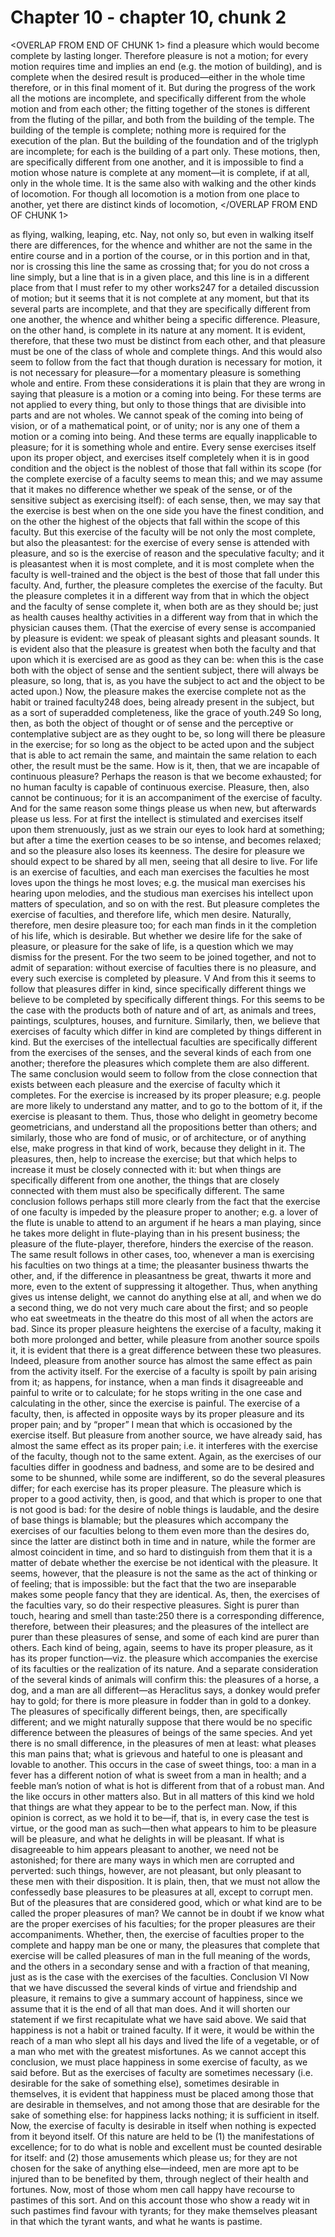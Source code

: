 # Chapter 10 - chapter 10, chunk 2

<OVERLAP FROM END OF CHUNK 1>
find a pleasure which would become complete by lasting longer. Therefore pleasure is not a motion; for every motion requires time and implies an end (e.g. the motion of building), and is complete when the desired result is produced⁠—either in the whole time therefore, or in this final moment of it. But during the progress of the work all the motions are incomplete, and specifically different from the whole motion and from each other; the fitting together of the stones is different from the fluting of the pillar, and both from the building of the temple. The building of the temple is complete; nothing more is required for the execution of the plan. But the building of the foundation and of the triglyph are incomplete; for each is the building of a part only. These motions, then, are specifically different from one another, and it is impossible to find a motion whose nature is complete at any moment⁠—it is complete, if at all, only in the whole time. It is the same also with walking and the other kinds of locomotion. For though all locomotion is a motion from one place to another, yet there are distinct kinds of locomotion,
</OVERLAP FROM END OF CHUNK 1>

as flying, walking, leaping, etc. Nay, not only so, but even in walking itself there are differences, for the whence and whither are not the same in the entire course and in a portion of the course, or in this portion and in that, nor is crossing this line the same as crossing that; for you do not cross a line simply, but a line that is in a given place, and this line is in a different place from that I must refer to my other works247 for a detailed discussion of motion; but it seems that it is not complete at any moment, but that its several parts are incomplete, and that they are specifically different from one another, the whence and whither being a specific difference. Pleasure, on the other hand, is complete in its nature at any moment. It is evident, therefore, that these two must be distinct from each other, and that pleasure must be one of the class of whole and complete things. And this would also seem to follow from the fact that though duration is necessary for motion, it is not necessary for pleasure⁠—for a momentary pleasure is something whole and entire. From these considerations it is plain that they are wrong in saying that pleasure is a motion or a coming into being. For these terms are not applied to every thing, but only to those things that are divisible into parts and are not wholes. We cannot speak of the coming into being of vision, or of a mathematical point, or of unity; nor is any one of them a motion or a coming into being. And these terms are equally inapplicable to pleasure; for it is something whole and entire. Every sense exercises itself upon its proper object, and exercises itself completely when it is in good condition and the object is the noblest of those that fall within its scope (for the complete exercise of a faculty seems to mean this; and we may assume that it makes no difference whether we speak of the sense, or of the sensitive subject as exercising itself): of each sense, then, we may say that the exercise is best when on the one side you have the finest condition, and on the other the highest of the objects that fall within the scope of this faculty. But this exercise of the faculty will be not only the most complete, but also the pleasantest: for the exercise of every sense is attended with pleasure, and so is the exercise of reason and the speculative faculty; and it is pleasantest when it is most complete, and it is most complete when the faculty is well-trained and the object is the best of those that fall under this faculty. And, further, the pleasure completes the exercise of the faculty. But the pleasure completes it in a different way from that in which the object and the faculty of sense complete it, when both are as they should be; just as health causes healthy activities in a different way from that in which the physician causes them. (That the exercise of every sense is accompanied by pleasure is evident: we speak of pleasant sights and pleasant sounds. It is evident also that the pleasure is greatest when both the faculty and that upon which it is exercised are as good as they can be: when this is the case both with the object of sense and the sentient subject, there will always be pleasure, so long, that is, as you have the subject to act and the object to be acted upon.) Now, the pleasure makes the exercise complete not as the habit or trained faculty248 does, being already present in the subject, but as a sort of superadded completeness, like the grace of youth.249 So long, then, as both the object of thought or of sense and the perceptive or contemplative subject are as they ought to be, so long will there be pleasure in the exercise; for so long as the object to be acted upon and the subject that is able to act remain the same, and maintain the same relation to each other, the result must be the same. How is it, then, that we are incapable of continuous pleasure? Perhaps the reason is that we become exhausted; for no human faculty is capable of continuous exercise. Pleasure, then, also cannot be continuous; for it is an accompaniment of the exercise of faculty. And for the same reason some things please us when new, but afterwards please us less. For at first the intellect is stimulated and exercises itself upon them strenuously, just as we strain our eyes to look hard at something; but after a time the exertion ceases to be so intense, and becomes relaxed; and so the pleasure also loses its keenness. The desire for pleasure we should expect to be shared by all men, seeing that all desire to live. For life is an exercise of faculties, and each man exercises the faculties he most loves upon the things he most loves; e.g. the musical man exercises his hearing upon melodies, and the studious man exercises his intellect upon matters of speculation, and so on with the rest. But pleasure completes the exercise of faculties, and therefore life, which men desire. Naturally, therefore, men desire pleasure too; for each man finds in it the completion of his life, which is desirable. But whether we desire life for the sake of pleasure, or pleasure for the sake of life, is a question which we may dismiss for the present. For the two seem to be joined together, and not to admit of separation: without exercise of faculties there is no pleasure, and every such exercise is completed by pleasure. V And from this it seems to follow that pleasures differ in kind, since specifically different things we believe to be completed by specifically different things. For this seems to be the case with the products both of nature and of art, as animals and trees, paintings, sculptures, houses, and furniture. Similarly, then, we believe that exercises of faculty which differ in kind are completed by things different in kind. But the exercises of the intellectual faculties are specifically different from the exercises of the senses, and the several kinds of each from one another; therefore the pleasures which complete them are also different. The same conclusion would seem to follow from the close connection that exists between each pleasure and the exercise of faculty which it completes. For the exercise is increased by its proper pleasure; e.g. people are more likely to understand any matter, and to go to the bottom of it, if the exercise is pleasant to them. Thus, those who delight in geometry become geometricians, and understand all the propositions better than others; and similarly, those who are fond of music, or of architecture, or of anything else, make progress in that kind of work, because they delight in it. The pleasures, then, help to increase the exercise; but that which helps to increase it must be closely connected with it: but when things are specifically different from one another, the things that are closely connected with them must also be specifically different. The same conclusion follows perhaps still more clearly from the fact that the exercise of one faculty is impeded by the pleasure proper to another; e.g. a lover of the flute is unable to attend to an argument if he hears a man playing, since he takes more delight in flute-playing than in his present business; the pleasure of the flute-player, therefore, hinders the exercise of the reason. The same result follows in other cases, too, whenever a man is exercising his faculties on two things at a time; the pleasanter business thwarts the other, and, if the difference in pleasantness be great, thwarts it more and more, even to the extent of suppressing it altogether. Thus, when anything gives us intense delight, we cannot do anything else at all, and when we do a second thing, we do not very much care about the first; and so people who eat sweetmeats in the theatre do this most of all when the actors are bad. Since its proper pleasure heightens the exercise of a faculty, making it both more prolonged and better, while pleasure from another source spoils it, it is evident that there is a great difference between these two pleasures. Indeed, pleasure from another source has almost the same effect as pain from the activity itself. For the exercise of a faculty is spoilt by pain arising from it; as happens, for instance, when a man finds it disagreeable and painful to write or to calculate; for he stops writing in the one case and calculating in the other, since the exercise is painful. The exercise of a faculty, then, is affected in opposite ways by its proper pleasure and its proper pain; and by “proper” I mean that which is occasioned by the exercise itself. But pleasure from another source, we have already said, has almost the same effect as its proper pain; i.e. it interferes with the exercise of the faculty, though not to the same extent. Again, as the exercises of our faculties differ in goodness and badness, and some are to be desired and some to be shunned, while some are indifferent, so do the several pleasures differ; for each exercise has its proper pleasure. The pleasure which is proper to a good activity, then, is good, and that which is proper to one that is not good is bad: for the desire of noble things is laudable, and the desire of base things is blamable; but the pleasures which accompany the exercises of our faculties belong to them even more than the desires do, since the latter are distinct both in time and in nature, while the former are almost coincident in time, and so hard to distinguish from them that it is a matter of debate whether the exercise be not identical with the pleasure. It seems, however, that the pleasure is not the same as the act of thinking or of feeling; that is impossible: but the fact that the two are inseparable makes some people fancy that they are identical. As, then, the exercises of the faculties vary, so do their respective pleasures. Sight is purer than touch, hearing and smell than taste:250 there is a corresponding difference, therefore, between their pleasures; and the pleasures of the intellect are purer than these pleasures of sense, and some of each kind are purer than others. Each kind of being, again, seems to have its proper pleasure, as it has its proper function⁠—viz. the pleasure which accompanies the exercise of its faculties or the realization of its nature. And a separate consideration of the several kinds of animals will confirm this: the pleasures of a horse, a dog, and a man are all different⁠—as Heraclitus says, a donkey would prefer hay to gold; for there is more pleasure in fodder than in gold to a donkey. The pleasures of specifically different beings, then, are specifically different; and we might naturally suppose that there would be no specific difference between the pleasures of beings of the same species. And yet there is no small difference, in the pleasures of men at least: what pleases this man pains that; what is grievous and hateful to one is pleasant and lovable to another. This occurs in the case of sweet things, too: a man in a fever has a different notion of what is sweet from a man in health; and a feeble man’s notion of what is hot is different from that of a robust man. And the like occurs in other matters also. But in all matters of this kind we hold that things are what they appear to be to the perfect man. Now, if this opinion is correct, as we hold it to be⁠—if, that is, in every case the test is virtue, or the good man as such⁠—then what appears to him to be pleasure will be pleasure, and what he delights in will be pleasant. If what is disagreeable to him appears pleasant to another, we need not be astonished; for there are many ways in which men are corrupted and perverted: such things, however, are not pleasant, but only pleasant to these men with their disposition. It is plain, then, that we must not allow the confessedly base pleasures to be pleasures at all, except to corrupt men. But of the pleasures that are considered good, which or what kind are to be called the proper pleasures of man? We cannot be in doubt if we know what are the proper exercises of his faculties; for the proper pleasures are their accompaniments. Whether, then, the exercise of faculties proper to the complete and happy man be one or many, the pleasures that complete that exercise will be called pleasures of man in the full meaning of the words, and the others in a secondary sense and with a fraction of that meaning, just as is the case with the exercises of the faculties. Conclusion VI Now that we have discussed the several kinds of virtue and friendship and pleasure, it remains to give a summary account of happiness, since we assume that it is the end of all that man does. And it will shorten our statement if we first recapitulate what we have said above. We said that happiness is not a habit or trained faculty. If it were, it would be within the reach of a man who slept all his days and lived the life of a vegetable, or of a man who met with the greatest misfortunes. As we cannot accept this conclusion, we must place happiness in some exercise of faculty, as we said before. But as the exercises of faculty are sometimes necessary (i.e. desirable for the sake of something else), sometimes desirable in themselves, it is evident that happiness must be placed among those that are desirable in themselves, and not among those that are desirable for the sake of something else: for happiness lacks nothing; it is sufficient in itself. Now, the exercise of faculty is desirable in itself when nothing is expected from it beyond itself. Of this nature are held to be (1) the manifestations of excellence; for to do what is noble and excellent must be counted desirable for itself: and (2) those amusements which please us; for they are not chosen for the sake of anything else⁠—indeed, men are more apt to be injured than to be benefited by them, through neglect of their health and fortunes. Now, most of those whom men call happy have recourse to pastimes of this sort. And on this account those who show a ready wit in such pastimes find favour with tyrants; for they make themselves pleasant in that which the tyrant wants, and what he wants is pastime.
